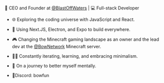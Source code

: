 🚀 CEO and Founder at [@BlastOffWaters](https://github.com/blastoffwaters) | 💻 Full-stack Developer

- 🌐 Exploring the coding universe with JavaScript and React.
- 🔧 Using Next.JS, Electron, and Expo to build everywhere.
- 🎮 Changing the Minecraft gaming landscape as an owner and the lead dev at the [@BowNetwork](https://github.com/bownetwork) Minecraft server.

- 👨‍💻 Constantly iterating, learning, and embracing minimalism.
- 🌱 On a journey to better myself mentally.

- 💬Discord: bowfun
